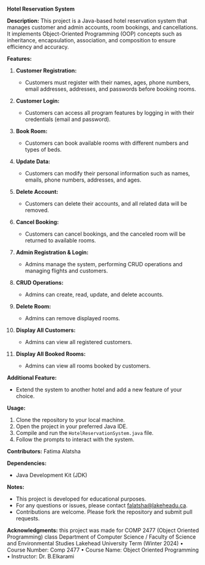 **Hotel Reservation System**

**Description:**
This project is a Java-based hotel reservation system that manages customer and admin accounts, room bookings, and cancellations. It implements Object-Oriented Programming (OOP) concepts such as inheritance, encapsulation, association, and composition to ensure efficiency and accuracy.

**Features:**
1. **Customer Registration:**
   - Customers must register with their names, ages, phone numbers, email addresses, addresses, and passwords before booking rooms.
   
2. **Customer Login:**
   - Customers can access all program features by logging in with their credentials (email and password).

3. **Book Room:**
   - Customers can book available rooms with different numbers and types of beds.

4. **Update Data:**
   - Customers can modify their personal information such as names, emails, phone numbers, addresses, and ages.

5. **Delete Account:**
   - Customers can delete their accounts, and all related data will be removed.

6. **Cancel Booking:**
   - Customers can cancel bookings, and the canceled room will be returned to available rooms.

7. **Admin Registration & Login:**
   - Admins manage the system, performing CRUD operations and managing flights and customers.

8. **CRUD Operations:**
   - Admins can create, read, update, and delete accounts.

9. **Delete Room:**
   - Admins can remove displayed rooms.

10. **Display All Customers:**
    - Admins can view all registered customers.

11. **Display All Booked Rooms:**
    - Admins can view all rooms booked by customers.

**Additional Feature:**
   - Extend the system to another hotel and add a new feature of your choice.

**Usage:**
1. Clone the repository to your local machine.
2. Open the project in your preferred Java IDE.
3. Compile and run the `HotelReservationSystem.java` file.
4. Follow the prompts to interact with the system.

**Contributors:**
Fatima Alatsha

**Dependencies:**
- Java Development Kit (JDK)

**Notes:**
- This project is developed for educational purposes.
- For any questions or issues, please contact falatsha@lakeheadu.ca.
- Contributions are welcome. Please fork the repository and submit pull requests.

**Acknowledgments:**
this project was made for COMP 2477 (Object Oriented Programming) class
Department of Computer Science / Faculty of Science and Environmental
Studies
Lakehead University
Term (Winter 2024)
• Course Number: Comp 2477
• Course Name: Object Oriented Programming
• Instructor: Dr. B.Elkarami
